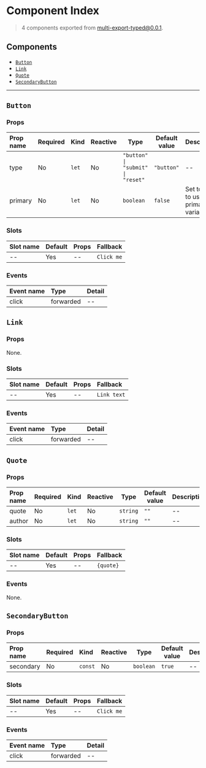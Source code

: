 # Component Index

> 4 components exported from multi-export-typed@0.0.1.

## Components

- [`Button`](#button)
- [`Link`](#link)
- [`Quote`](#quote)
- [`SecondaryButton`](#secondarybutton)

---

## `Button`

### Props

| Prop name | Required | Kind             | Reactive | Type                                                 | Default value         | Description                              |
| :-------- | :------- | :--------------- | :------- | ---------------------------------------------------- | --------------------- | ---------------------------------------- |
| type      | No       | <code>let</code> | No       | <code>"button" &#124; "submit" &#124; "reset"</code> | <code>"button"</code> | --                                       |
| primary   | No       | <code>let</code> | No       | <code>boolean</code>                                 | <code>false</code>    | Set to `true` to use the primary variant |

### Slots

| Slot name | Default | Props | Fallback              |
| :-------- | :------ | :---- | :-------------------- |
| --        | Yes     | --    | <code>Click me</code> |

### Events

| Event name | Type      | Detail |
| :--------- | :-------- | :----- |
| click      | forwarded | --     |

## `Link`

### Props

None.

### Slots

| Slot name | Default | Props | Fallback               |
| :-------- | :------ | :---- | :--------------------- |
| --        | Yes     | --    | <code>Link text</code> |

### Events

| Event name | Type      | Detail |
| :--------- | :-------- | :----- |
| click      | forwarded | --     |

## `Quote`

### Props

| Prop name | Required | Kind             | Reactive | Type                | Default value   | Description |
| :-------- | :------- | :--------------- | :------- | ------------------- | --------------- | ----------- |
| quote     | No       | <code>let</code> | No       | <code>string</code> | <code>""</code> | --          |
| author    | No       | <code>let</code> | No       | <code>string</code> | <code>""</code> | --          |

### Slots

| Slot name | Default | Props | Fallback             |
| :-------- | :------ | :---- | :------------------- |
| --        | Yes     | --    | <code>{quote}</code> |

### Events

None.

## `SecondaryButton`

### Props

| Prop name | Required | Kind               | Reactive | Type                 | Default value     | Description |
| :-------- | :------- | :----------------- | :------- | -------------------- | ----------------- | ----------- |
| secondary | No       | <code>const</code> | No       | <code>boolean</code> | <code>true</code> | --          |

### Slots

| Slot name | Default | Props | Fallback              |
| :-------- | :------ | :---- | :-------------------- |
| --        | Yes     | --    | <code>Click me</code> |

### Events

| Event name | Type      | Detail |
| :--------- | :-------- | :----- |
| click      | forwarded | --     |
